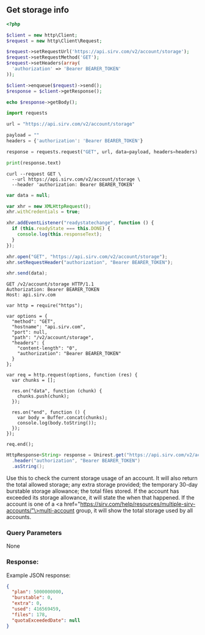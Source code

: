 ## Get storage info

```php
<?php

$client = new http\Client;
$request = new http\Client\Request;

$request->setRequestUrl('https://api.sirv.com/v2/account/storage');
$request->setRequestMethod('GET');
$request->setHeaders(array(
  'authorization' => 'Bearer BEARER_TOKEN'
));

$client->enqueue($request)->send();
$response = $client->getResponse();

echo $response->getBody();
```

```python
import requests

url = "https://api.sirv.com/v2/account/storage"

payload = ""
headers = {'authorization': 'Bearer BEARER_TOKEN'}

response = requests.request("GET", url, data=payload, headers=headers)

print(response.text)
```

```shell
curl --request GET \
  --url https://api.sirv.com/v2/account/storage \
  --header 'authorization: Bearer BEARER_TOKEN'
```

```javascript
var data = null;

var xhr = new XMLHttpRequest();
xhr.withCredentials = true;

xhr.addEventListener("readystatechange", function () {
  if (this.readyState === this.DONE) {
    console.log(this.responseText);
  }
});

xhr.open("GET", "https://api.sirv.com/v2/account/storage");
xhr.setRequestHeader("authorization", "Bearer BEARER_TOKEN");

xhr.send(data);
```

```http
GET /v2/account/storage HTTP/1.1
Authorization: Bearer BEARER_TOKEN
Host: api.sirv.com
```

```javascript--node
var http = require("https");

var options = {
  "method": "GET",
  "hostname": "api.sirv.com",
  "port": null,
  "path": "/v2/account/storage",
  "headers": {
    "content-length": "0",
    "authorization": "Bearer BEARER_TOKEN"
  }
};

var req = http.request(options, function (res) {
  var chunks = [];

  res.on("data", function (chunk) {
    chunks.push(chunk);
  });

  res.on("end", function () {
    var body = Buffer.concat(chunks);
    console.log(body.toString());
  });
});

req.end();
```

```java
HttpResponse<String> response = Unirest.get("https://api.sirv.com/v2/account/storage")
  .header("authorization", "Bearer BEARER_TOKEN")
  .asString();
```

Use this to check the current storage usage of an account. It will also return the total allowed storage; any extra storage provided; the temporary 30-day burstable storage allowance; the total files stored. If the account has exceeded its storage allowance, it will state the when that happened. If the account is one of a <a href="https://sirv.com/help/resources/multiple-sirv-accounts/"\>multi-account group</a>, it will show the total storage used by all accounts.

### Query Parameters

None

### Response:

Example JSON response:

<div class="center-column"></div>

```json
{
  "plan": 5000000000,
  "burstable": 0,
  "extra": 0,
  "used": 416569459,
  "files": 178,
  "quotaExceededDate": null
}
```
